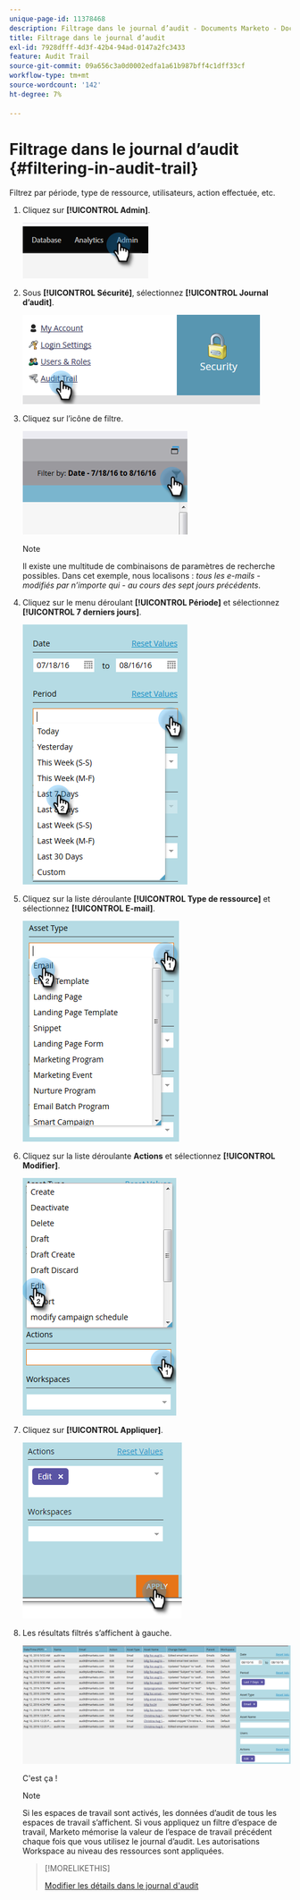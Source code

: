 ```yaml
---
unique-page-id: 11378468
description: Filtrage dans le journal d’audit - Documents Marketo - Documentation du produit
title: Filtrage dans le journal d’audit
exl-id: 7928dfff-4d3f-42b4-94ad-0147a2fc3433
feature: Audit Trail
source-git-commit: 09a656c3a0d0002edfa1a61b987bff4c1dff33cf
workflow-type: tm+mt
source-wordcount: '142'
ht-degree: 7%

---
```


# Filtrage dans le journal d’audit {#filtering-in-audit-trail}

Filtrez par période, type de ressource, utilisateurs, action effectuée, etc.

1. Cliquez sur **[!UICONTROL Admin]**.

   ![](assets/filtering-in-audit-trail-1.png)

1. Sous **[!UICONTROL Sécurité]**, sélectionnez **[!UICONTROL Journal d’audit]**.

   ![](assets/filtering-in-audit-trail-2.png)

1. Cliquez sur l’icône de filtre.

   ![](assets/filtering-in-audit-trail-3.png)

   >[!NOTE]
   >
   >Il existe une multitude de combinaisons de paramètres de recherche possibles. Dans cet exemple, nous localisons : _tous les e-mails - modifiés par n’importe qui - au cours des sept jours précédents_.

1. Cliquez sur le menu déroulant **[!UICONTROL Période]** et sélectionnez **[!UICONTROL 7 derniers jours]**.

   ![](assets/filtering-in-audit-trail-4.png)

1. Cliquez sur la liste déroulante **[!UICONTROL Type de ressource]** et sélectionnez **[!UICONTROL E-mail]**.

   ![](assets/filtering-in-audit-trail-5.png)

1. Cliquez sur la liste déroulante **Actions** et sélectionnez **[!UICONTROL Modifier]**.

   ![](assets/filtering-in-audit-trail-6.png)

1. Cliquez sur **[!UICONTROL Appliquer]**.

   ![](assets/filtering-in-audit-trail-7.png)

1. Les résultats filtrés s’affichent à gauche.

   ![](assets/filtering-in-audit-trail-8.png)

   C&#39;est ça !

   >[!NOTE]
   >
   >Si les espaces de travail sont activés, les données d’audit de tous les espaces de travail s’affichent. Si vous appliquez un filtre d’espace de travail, Marketo mémorise la valeur de l’espace de travail précédent chaque fois que vous utilisez le journal d’audit. Les autorisations Workspace au niveau des ressources sont appliquées.

   >[!MORELIKETHIS]
   >
   >[Modifier les détails dans le journal d&#39;audit](/help/marketo/product-docs/administration/audit-trail/change-details-in-audit-trail.md)
